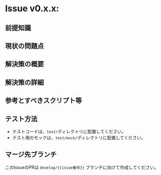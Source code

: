 # Issue v0.x.x: 

## 前提知識

## 現状の問題点

## 解決策の概要

## 解決策の詳細

## 参考とすべきスクリプト等

## テスト方法
- テストコードは、`test/`ディレクトリに配置してください。
- テスト用のモックは、`test/mock/`ディレクトリに配置してください。

## マージ先ブランチ
このIssueのPRは `develop/{{issue番号}}` ブランチに向けて作成してください。